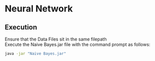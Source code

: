 # Neural Network
## Execution

Ensure that the Data Files  sit in the same filepath\
Execute the Naive Bayes.jar file with the command prompt as follows:

```bash
java -jar "Naive Bayes.jar"
```